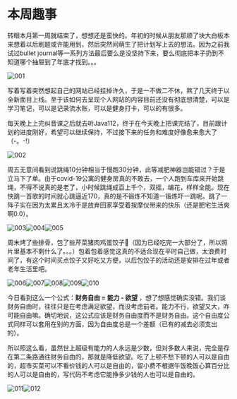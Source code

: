 # 本周趣事


转眼本月第一周就结束了，想想还是蛮快的。年初的时候从朋友那顺了块大白板本来想着以后刷题或许能用到，然后突然间萌生了把计划写上去的想法。因为之前我试过bullet journal等一系列方法最后要么是没坚持下来，要么彻底把本子扔到不知道哪个抽屉到了年底才找到。。。

![](/images/Week1/IMG_0254.jpg "001")

写着写着突然想起自己的网站已经挂掉许久，于是一不做二不休，熬了几天终于以全新面目上线。至于该如何去呈现个人网站的内容目前还没有彻底想清楚，可以是学习笔记，可以是记录流水账，可以是健身打卡，可以的有很多。  

每天晚上上完纠音课之后就去听Java112，终于在今天晚上把课完结了，目前跟计划的进度刚好，希望可以继续保持，不过接下来的任务和难度好像愈来愈大了（-。-!）

![](/images/Week1/IMG_0251.jpg "002")

周五无意间看到说跳绳10分钟相当于慢跑30分钟，此等减肥神器岂能错过？于是立马下了单。由于covid-19公寓的健身房真的不敢去，一个人跑到车库来开始跳绳，不得不说真的是老了，小时候跳绳成百上千个，双摇，编花，样样全能。现在快跳一首歌的时间就心跳逼近170，真的是不锻炼不知道一锻炼吓一跳呢。跳了一阵子实在因为太累且太冷于是放弃回家享受着按摩仪带来的快乐（还是肥宅生活爽啊0.0）。

![](/images/Week1/IMG_0255.jpg "003")![](/images/Week1/IMG_0253.jpg "004")![](/images/Week1/IMG_0246.jpg "005")

周末烤了些排骨，包了些芹菜猪肉鸡蛋饺子🥟（因为已经吃完一大部分了，所以照片里基本不剩什么了。。。）包着包着感觉这真的不适合现在平时自己做，太浪费时间了，有这个时间买点饺子又好吃又方便，以后包饺子的活动还是安排在过年或者老年生活里吧。

![](/images/Week1/IMG_0055.jpg "006")![](/images/Week1/IMG_0236.jpg "007")![](/images/Week1/IMG_0237.jpg "008")![](/images/Week1/IMG_0238.jpg "009")![](/images/Week1/IMG_0239.jpg "010")

今日看到这么一个公式：**财务自由 = 能力 - 欲望** ，想了想感觉确实没错。我们谈财务自由时，往往只是在考虑满足欲望，而没考虑前者。能力不行，欲望又大，咋可能自由嘛。确切地说，这公式应该是财务自由度而不是财务自由。这个自由度公式同样可以套用在别的方面，因为自由度总是一个差额（已有的减去必须支出的）。

所以照这么看，虽然世上超级有能力的人永远是少数，但对多数人来说，完全是存在第二条路通往财务自由的，那就是降低欲望。吃了上顿不愁下顿的人可以是自由的，超市买菜可以不看价钱的人可以是自由的，留小费不根据午饭晚饭心算百分比的人可以是自由的，写代码不考虑它能挣多少钱的人也可以是自由的。

![](/images/Week1/IMG_0247.jpg "011")![](/images/Week1/IMG_0249.jpg "012")
